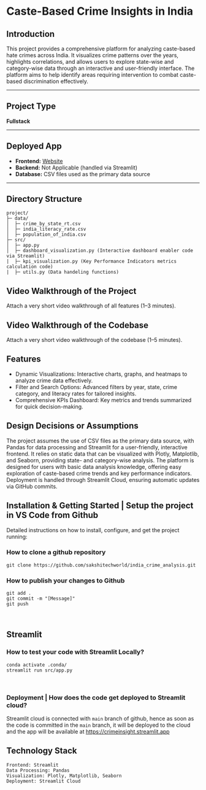 # **Caste-Based Crime Insights in India**

## **Introduction**  
This project provides a comprehensive platform for analyzing caste-based hate crimes across India. It visualizes crime patterns over the years, highlights correlations, and allows users to explore state-wise and category-wise data through an interactive and user-friendly interface. The platform aims to help identify areas requiring intervention to combat caste-based discrimination effectively.

---

## **Project Type**  
**Fullstack**  

---

## **Deployed App**  
- **Frontend:** [Website](https://crimeinsight.streamlit.app)  
- **Backend:** Not Applicable (handled via Streamlit)  
- **Database:** CSV files used as the primary data source  

---

## **Directory Structure**  
```
project/
├─ data/
│  ├─ crime_by_state_rt.csv
│  ├─ india_literacy_rate.csv
│  ├─ population_of_india.csv
├─ src/
│  ├─ app.py
│  ├─ dashboard_visualization.py (Interactive dashboard enabler code via Streamlit)
|  ├─ kpi_visualization.py (Key Performance Indicators metrics calculation code)
|  ├─ utils.py (Data handeling functions)
```

## Video Walkthrough of the Project
Attach a very short video walkthrough of all features (1–3 minutes).

## Video Walkthrough of the Codebase
Attach a very short video walkthrough of the codebase (1–5 minutes).

## Features
- Dynamic Visualizations: 
Interactive charts, graphs, and heatmaps to analyze crime data effectively.
- Filter and Search Options: 
Advanced filters by year, state, crime category, and literacy rates for tailored insights.
- Comprehensive KPIs Dashboard: 
Key metrics and trends summarized for quick decision-making.


## Design Decisions or Assumptions
The project assumes the use of CSV files as the primary data source, with Pandas for data processing and Streamlit for a user-friendly, interactive frontend. It relies on static data that can be visualized with Plotly, Matplotlib, and Seaborn, providing state- and category-wise analysis. The platform is designed for users with basic data analysis knowledge, offering easy exploration of caste-based crime trends and key performance indicators. Deployment is handled through Streamlit Cloud, ensuring automatic updates via GitHub commits.

## Installation & Getting Started | Setup the project in VS Code from Github
Detailed instructions on how to install, configure, and get the project running:

### How to clone a github repository
```
git clone https://github.com/sakshitechworld/india_crime_analysis.git
```

### How to publish your changes to Github
```
git add .
git commit -m "[Message]"
git push
```
<br>

## Streamlit
### How to test your code with Streamlit Locally?
```
conda activate .conda/
streamlit run src/app.py
```
<br>

### Deployment | How does the code get deployed to Streamlit cloud?
Streamlit cloud is connected with `main` branch of github, hence as soon as the code is committed in the `main` branch, it will be deployed to the cloud and the app will be available at https://crimeinsight.streamlit.app
<br>

## Technology Stack
```
Frontend: Streamlit
Data Processing: Pandas
Visualization: Plotly, Matplotlib, Seaborn
Deployment: Streamlit Cloud
```
<br>
